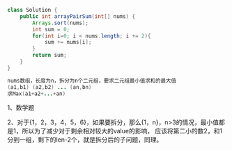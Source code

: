 ```java
class Solution {
    public int arrayPairSum(int[] nums) {
        Arrays.sort(nums);
        int sum = 0;
        for(int i=0; i < nums.length; i += 2){
            sum += nums[i];
        }
        return sum;
    }
}
```



```java
nums数组，长度为n，拆分为n个二元组，要求二元组最小值求和的最大值
(a1,b1) (a2,b2) ... (an,bn)
求Max(a1+a2+...+an)
```



1、数学题

2、对于{1，2，3，4，5，6}，如果要拆分，那么{1，n}，n>3的情况，最小值都是1，所以为了减少对于剩余相对较大的value的影响， 应该将第二小的数2，和1分到一组，剩下的len-2个，就是拆分后的子问题，同理。







































